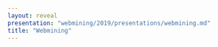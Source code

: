 ```yaml
---
layout: reveal
presentation: "webmining/2019/presentations/webmining.md"
title: "Webmining"
---
```

